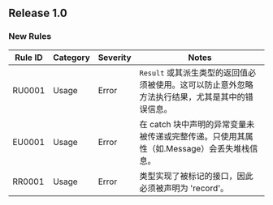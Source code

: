 ## Release 1.0

### New Rules

| Rule ID | Category | Severity | Notes                                                |
|---------|----------|----------|------------------------------------------------------|
| RU0001  | Usage    | Error    | `Result` 或其派生类型的返回值必须被使用。这可以防止意外忽略方法执行结果，尤其是其中的错误信息。 |
| EU0001  | Usage    | Error    | 在 catch 块中声明的异常变量未被传递或完整传递。只使用其属性（如.Message）会丢失堆栈信息。 |
| RR0001  | Usage    | Error    | 类型实现了被标记的接口，因此必须被声明为 'record'。                       |
